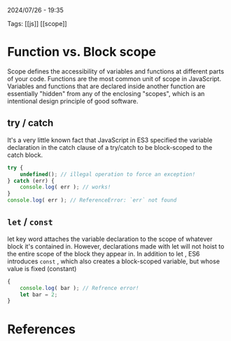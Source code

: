 2024/07/26  -  19:35

Tags: [[js]] [[scope]] 

# Function vs. Block scope
Scope defines the accessibility of variables and functions at different parts of your code.
Functions are the most common unit of scope in JavaScript. Variables and functions that are declared inside another function are essentially "hidden" from any of the enclosing "scopes", which is an intentional design principle of good software.

## try / catch 
It's a very little known fact that JavaScript in ES3 specified the variable declaration in the catch clause of a try/catch to be block-scoped to the catch block.

```js
try { 
	undefined(); // illegal operation to force an exception! 
} catch (err) { 
	console.log( err ); // works! 
} 
console.log( err ); // ReferenceError: `err` not found
```

## `let` / `const`
let key word attaches the variable declaration to the scope of whatever block it's contained in.
However, declarations made with let will not hoist to the entire scope of the block they appear in.
In addition to let , ES6 introduces `const` , which also creates a block-scoped variable, but whose value is fixed (constant)

```js
{
	console.log( bar ); // Refrence error!
	let bar = 2;
}
```


# References
